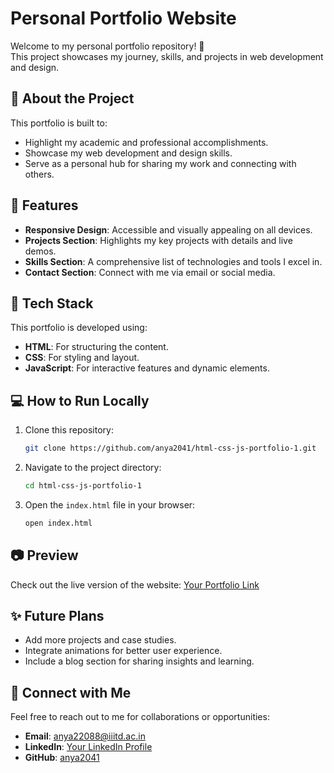 
# Personal Portfolio Website

Welcome to my personal portfolio repository! 🎉  
This project showcases my journey, skills, and projects in web development and design.

## 🚀 About the Project

This portfolio is built to:
- Highlight my academic and professional accomplishments.
- Showcase my web development and design skills.
- Serve as a personal hub for sharing my work and connecting with others.

## 🌟 Features

- **Responsive Design**: Accessible and visually appealing on all devices.
- **Projects Section**: Highlights my key projects with details and live demos.
- **Skills Section**: A comprehensive list of technologies and tools I excel in.
- **Contact Section**: Connect with me via email or social media.

## 🔧 Tech Stack

This portfolio is developed using:
- **HTML**: For structuring the content.
- **CSS**: For styling and layout.
- **JavaScript**: For interactive features and dynamic elements.

## 💻 How to Run Locally

1. Clone this repository:
   ```bash
   git clone https://github.com/anya2041/html-css-js-portfolio-1.git
   ```
2. Navigate to the project directory:
   ```bash
   cd html-css-js-portfolio-1
   ```
3. Open the `index.html` file in your browser:
   ```bash
   open index.html
   ```

## 📷 Preview

Check out the live version of the website: [Your Portfolio Link](https://gentle-semifreddo-9e5409.netlify.app/)  

## ✨ Future Plans

- Add more projects and case studies.
- Integrate animations for better user experience.
- Include a blog section for sharing insights and learning.

## 🤝 Connect with Me

Feel free to reach out to me for collaborations or opportunities:
- **Email**: [anya22088@iiitd.ac.in](mailto:anya22088@iiitd.ac.in)
- **LinkedIn**: [Your LinkedIn Profile](https://www.linkedin.com/in/anya-h-896788255)
- **GitHub**: [anya2041](https://github.com/anya2041)
